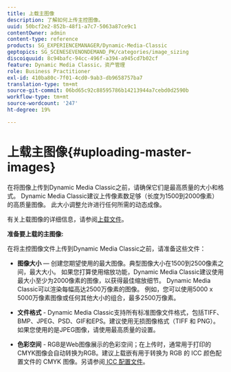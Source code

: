```yaml
---
title: 上载主图像
description: 了解如何上传主控图像。
uuid: 50bcf2e2-852b-48f1-a7c7-5063a87ce9c1
contentOwner: admin
content-type: reference
products: SG_EXPERIENCEMANAGER/Dynamic-Media-Classic
geptopics: SG_SCENESEVENONDEMAND_PK/categories/image_sizing
discoiquuid: 8c94bafc-94cc-496f-a394-a945cd7b02cf
feature: Dynamic Media Classic，资产管理
role: Business Practitioner
exl-id: 410ba80c-7f01-4cd0-9ab3-db9658757ba7
translation-type: tm+mt
source-git-commit: 06bd65c92c88595786b14213944a7cebd0d2590b
workflow-type: tm+mt
source-wordcount: '247'
ht-degree: 19%

---
```


# 上载主图像{#uploading-master-images}

在将图像上传到Dynamic Media Classic之前，请确保它们是最高质量的大小和格式。 Dynamic Media Classic建议上传像素数足够（长度为1500到2000像素）的高质量图像。 此大小调整允许进行任何所需的动态成像。

有关上载图像的详细信息，请参阅[上载文件](uploading-files.md#uploading_files)。

**准备要上载的主图像:**

在将主控图像文件上传到Dynamic Media Classic之前，请准备这些文件：

* **图像大小**  — 创建您期望使用的最大图像。典型图像大小在1500到2500像素之间，最大大小。 如果您打算使用缩放功能，Dynamic Media Classic建议使用最大小至少为2000像素的图像，以获得最佳缩放细节。 Dynamic Media Classic可以渲染每幅高达2500万像素的图像。 例如，您可以使用5000 x 5000万像素图像或任何其他大小的组合，最多2500万像素。

* **文件格式** - Dynamic Media Classic支持所有标准图像文件格式，包括TIFF、BMP、JPEG、PSD、GIF和EPS。建议使用无损图像格式（TIFF 和 PNG）。如果您使用的是JPEG图像，请使用最高质量的设置。

* **色彩空间** - RGB是Web图像展示的色彩空间；在上传时，通常用于打印的CMYK图像会自动转换为RGB。建议上载嵌有用于转换为 RGB 的 ICC 颜色配置文件的 CMYK 图像。另请参阅[ ICC 配置文件](/help/icc-profiles.md)。
